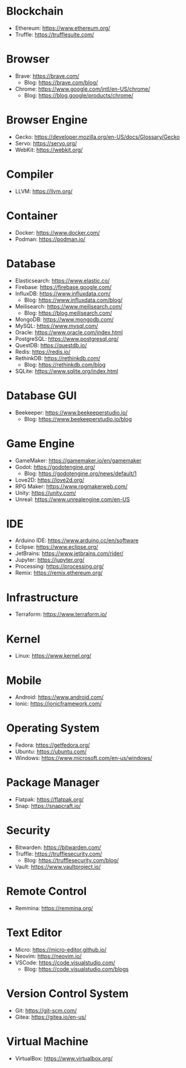# Blockchain
- Ethereum: https://www.ethereum.org/
- Truffle: https://trufflesuite.com/

# Browser
- Brave: https://brave.com/
  - Blog: https://brave.com/blog/
- Chrome: https://www.google.com/intl/en-US/chrome/
  - Blog: https://blog.google/products/chrome/

# Browser Engine
- Gecko: https://developer.mozilla.org/en-US/docs/Glossary/Gecko
- Servo: https://servo.org/
- WebKit: https://webkit.org/

# Compiler
- LLVM: https://llvm.org/

# Container
- Docker: https://www.docker.com/
- Podman: https://podman.io/

# Database
- Elasticsearch: https://www.elastic.co/
- Firebase: https://firebase.google.com/
- InfluxDB: https://www.influxdata.com/
  - Blog: https://www.influxdata.com/blog/
- Meilisearch: https://www.meilisearch.com/
  - Blog: https://blog.meilisearch.com/
- MongoDB: https://www.mongodb.com/
- MySQL: https://www.mysql.com/
- Oracle: https://www.oracle.com/index.html
- PostgreSQL: https://www.postgresql.org/
- QuestDB: https://questdb.io/
- Redis: https://redis.io/
- RethinkDB: https://rethinkdb.com/
  - Blog: https://rethinkdb.com/blog
- SQLite: https://www.sqlite.org/index.html

# Database GUI
- Beekeeper: https://www.beekeeperstudio.io/
  - Blog: https://www.beekeeperstudio.io/blog

# Game Engine
- GameMaker: https://gamemaker.io/en/gamemaker
- Godot: https://godotengine.org/
  - Blog: https://godotengine.org/news/default/1
- Love2D: https://love2d.org/
- RPG Maker: https://www.rpgmakerweb.com/
- Unity: https://unity.com/
- Unreal: https://www.unrealengine.com/en-US

# IDE
- Arduino IDE: https://www.arduino.cc/en/software
- Eclipse: https://www.eclipse.org/
- JetBrains: https://www.jetbrains.com/rider/
- Jupyter: https://jupyter.org/
- Processing: https://processing.org/
- Remix: https://remix.ethereum.org/

# Infrastructure
- Terraform: https://www.terraform.io/

# Kernel
- Linux: https://www.kernel.org/

# Mobile
- Android: https://www.android.com/
- Ionic: https://ionicframework.com/

# Operating System
- Fedora: https://getfedora.org/
- Ubuntu: https://ubuntu.com/
- Windows: https://www.microsoft.com/en-us/windows/

# Package Manager
- Flatpak: https://flatpak.org/
- Snap: https://snapcraft.io/

# Security
- Bitwarden: https://bitwarden.com/
- Truffle: https://trufflesecurity.com/
  - Blog: https://trufflesecurity.com/blog/
- Vault: https://www.vaultproject.io/

# Remote Control
- Remmina: https://remmina.org/

# Text Editor
- Micro: https://micro-editor.github.io/
- Neovim: https://neovim.io/
- VSCode: https://code.visualstudio.com/
  - Blog: https://code.visualstudio.com/blogs

# Version Control System
- Git: https://git-scm.com/
- Gitea: https://gitea.io/en-us/

# Virtual Machine
- VirtualBox: https://www.virtualbox.org/
